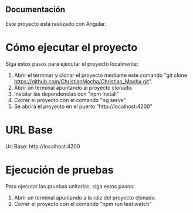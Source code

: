 ## Documentación

Este proyecto está realizado con Angular.

# Cómo ejecutar el proyecto

Siga estos pasos para ejecutar el proyecto localmente:

1. Abrir el terminar y clonar el proyecto mediante este comando "git clone https://github.com/ChristianMocha/Christian_Mocha.git".
2. Abrir un terminal apuntando al proyecto clonado.
3. Instalar las dependencias con "npm install"
4. Correr el proyecto con el comando "ng serve"
6. Se abrirá el proyecto en el puerto "http://localhost:4200"

# URL Base
Url Base: http://localhost:4200

# Ejecución de pruebas

Para ejecutar las pruebas unitarias, siga estos pasos:

1. Abrir un terminal apuntando a la raiz del proyecto clonado.
2. Correr el proyecto con el comando "npm run test:watch"
